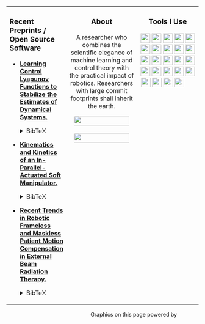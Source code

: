 <table cellspacing="0" cellpadding="0"><tr><td valign="top">

### Recent Preprints / Open Source Software

- [**Learning Control Lyapunov Functions to Stabilize the Estimates of Dynamical Systems.**](https://github.com/robotsorcerer/LyapunovLearner)<details><summary>BibTeX</summary><pre>
@article{LearnCLFs,
title   = {Learning Control Lyapunov Functions to Stabilize the Estimates of Dynamical Systems.}, 
author  = {Ogunmlu, Olalekan and Thompson, Rachael Skye and Pérez-Dattari, Rodrigo},
journal = {Open-Source Contribution},
year    = {2021},
}</pre></details>

- [**Kinematics and Kinetics of an In-Parallel-Actuated Soft Manipulator.**](http://scriptedonachip.com/downloads/Papers/kinecontrol.pdf)<details><summary>BibTeX</summary><pre>
@article{KinematicsKinetics,
title   = {Kinematics and Kinetics of an In-Parallel-Actuated Soft Manipulator.}, 
author  = {Ogunmolu, Olalekan},
journal = {Technical Report, Perelman School of Medicine, University of Pennsylvania},
year    = {2021},
}</pre></details>

- [**Recent Trends in Robotic Frameless and Maskless Patient Motion Compensation in External Beam Radiation Therapy.**]()<details><summary>BibTeX</summary><pre>
@article{TrendSRS,
title   = {Recent Trends in Robot-based Frameless and Maskless Patient Motion Compensation in External Beam Radiation Therapy.}, 
author  = {Ogunmolu, Olalekan and Wiersma, Rodney},
journal = {Perelman School of Medicine, University of Pennsylvania},
year    = {2021},
}</pre></details>

</td><td align="center" valign="top" width="180">

### About

A researcher who combines the scientific elegance of machine learning and control theory with the practical impact of robotics. Researchers with large commit footprints shall inherit the earth.

<!-- 
Some people are not electrically neutral: iResearch.  iCyle. iProfess. iRun. But really, iAm.
    As often as I can get out of the lab, my happy place is on my road/mountain bike, often with fellow cyclists in my cycling club. 
In my research career, I have applied my machine learning and control expertise to real-world clinical applications in medical physics as well as the consumer robotics industry. After obtaining a PhD in Electrical Engineering at The University of Texas at Dallas, I held a brief postdoc stint at University of Chicago’s Duchossois Center for Advanced Medicine (DCAM) before our lab moved to the Perelman School of Medicine (PSOM) at The University of Pennsylvania. In my time at DCAM and PSOM, I proposed the design, and control of a soft parallel robot mechanism for real-time patient head-motion correction in stereo-tactic radiosurgery, and in emerging magnetic resonance-linear accelerator photon-based cancer therapy. **I am not a robot.** -->
<!-- 
### How I keep it all together

As often as I can get out of the lab, my happy place is on my road/mountain bike, often with fellow cyclists in my cycling club.   -->


<p align="center">
    <a href="https://www.linkedin.com/in/robotsorcerer"><img src="https://img.shields.io/badge/LinkedIn%20Profile-0077B5.svg?style=flat-square&logo=linkedin&logoColor=white" height="25" width="145"/></a>
    <br></br>
    <a href="mailto:patlekno@icloud.com"><img src="https://img.shields.io/badge/Contact%20(Email)-D14836.svg?style=flat-square&logo=gmail&logoColor=white" height="25" width="145"/></a>
</p>

</td><td align="center" valign="top" width="190">

### Tools I Use

<p align="center">
    <a href="http://www.open-std.org/jtc1/sc22/wg21/docs/papers/2013/n3690.pdf"><img src="https://img.shields.io/badge/-3776AB.svg?style=flat-square&logo=C&logoColor=white&logoWidth=0" height="25"/></a>
    <a href="http://wiki.ros.org"><img src="https://img.shields.io/badge/-3776AB.svg?style=flat-square&logo=ros&logoColor=white&logoWidth=0" height="25"/></a>
    <a href="https://www.python.org/"><img src="https://img.shields.io/badge/-3776AB.svg?style=flat-square&logo=python&logoColor=white&logoWidth=0" height="25"/></a>
    <a href="https://en.wikipedia.org/wiki/Unix_shell"><img src="https://img.shields.io/badge/-4EAA25.svg?style=flat-square&logo=gnu-bash&logoColor=white" height="25"/></a>
    <a href="https://www.latex-project.org/"><img src="https://img.shields.io/badge/-008080.svg?style=flat-square&logo=latex&logoColor=white" height="25"/></a>
    <a href="https://guides.github.com/features/mastering-markdown/"><img src="https://img.shields.io/badge/-000000.svg?style=flat-square&logo=markdown&logoColor=white" height="25"/></a>
    <a href="https://git-scm.com/"><img src="https://img.shields.io/badge/-F05032.svg?style=flat-square&logo=git&logoColor=white" height="25"/></a>
    <a href="https://github.com/"><img src="https://img.shields.io/badge/-181717.svg?style=flat-square&logo=github&logoColor=white" height="25"/></a>
    <a href="https://zoom.us"><img src="https://img.shields.io/badge/-2D8CFF.svg?style=flat-square&logo=zoom&logoColor=white" height="25"/></a>
    <a href="https://atom.io/"><img src="https://img.shields.io/badge/-66595C.svg?style=flat-square&logo=atom&logoColor=white" height="25"/></a>
    <a href="https://jupyter.org/"><img src="https://img.shields.io/badge/-F37626.svg?style=flat-square&logo=jupyter&logoColor=white" height="25"/></a>
    <a href="https://www.overleaf.com/"><img src="https://img.shields.io/badge/-47A141.svg?style=flat-square&logo=overleaf&logoColor=white" height="25"/></a>
    <a href="https://www.microsoft.com/en-us/microsoft-365/powerpoint"><img src="https://img.shields.io/badge/-B7472A.svg?style=flat-square&logo=microsoft-powerpoint&logoColor=white" height="25"/></a>
    <a href="https://www.apple.com/"><img src="https://img.shields.io/badge/-999999.svg?style=flat-square&logo=apple&logoColor=white" height="25"/></a>
    <a href="https://www.linux.org/"><img src="https://img.shields.io/badge/-FCC624.svg?style=flat-square&logo=linux&logoColor=black" height="25"/></a>
    <!-- <a href="https://brave.com/"><img src="https://img.shields.io/badge/-FB542B.svg?style=flat-square&logo=brave&logoColor=white" height="25"/></a> -->
    <a href="https://www.google.com/chrome/"><img src="https://img.shields.io/badge/-4285F4.svg?style=flat-square&logo=google-chrome&logoColor=white" height="25"/></a>
    <a href="https://www.apple.com/safari/"><img src="https://img.shields.io/badge/-000000.svg?style=flat-square&logo=safari&logoColor=white" height="25"/></a>
    <!-- <a href="https://github.com/features/actions"><img src="https://img.shields.io/badge/-2088FF.svg?style=flat-square&logo=github-actions&logoColor=white" height="25"/></a> -->
    <a href="https://stackexchange.com/"><img src="https://img.shields.io/badge/-1E5397.svg?style=flat-square&logo=stack-exchange&logoColor=white" height="25"/></a>
    <a href="https://stackoverflow.com/"><img src="https://img.shields.io/badge/-FE7A16.svg?style=flat-square&logo=stack-overflow&logoColor=white" height="25"/></a>
    <a href="https://www.anaconda.com/"><img src="https://img.shields.io/badge/-42B029.svg?&style=flat-square&logo=anaconda&logoColor=white" height="25"/></a>
    <a href="https://pandas.pydata.org/"><img src="https://img.shields.io/badge/-150458.svg?style=flat-square&logo=pandas&logoColor=white" height="25"/></a>
    <a href="https://numpy.org/"><img src="https://raw.githubusercontent.com/numpy/numpy/master/branding/logo/logomark/numpylogoicon.svg" height="25"/></a>
    <a href="https://scipy.org/"><img src="https://www.scipy.org/_static/images/scipy_med.png" height="25"/></a>
    <a href="https://matplotlib.org/"><img src="https://github.com/shanemcq18/shanemcq18/raw/main/img/matplotlib-logo.svg" height="25"/></a>
    <a href="https://scikit-learn.org/stable/"><img src="https://github.com/scikit-learn/scikit-learn/raw/master/doc/images/scikit-learn-logo-notext.png" height="13" width="23"/></a>
</p>

</td></tr></table>

<p align="right">
    Graphics on this page powered by
    <a href="https://bfy.tw/Ox8q"><img src="https://img.shields.io/badge/Google%20Search-4285F4.svg?style=flat-square&logo=google&logoColor=white" height="15"/></a>
    <a href="https://shields.io/"><img src="https://img.shields.io/badge/Shields-IO-green.svg?style=flat-square&logo=none" height="15"/></a>
    <a href="https://simpleicons.org/"><img src="https://img.shields.io/badge/Simple%20Icons-111111.svg?style=flat-square&logo=simple-icons&logoColor=white" height="15"/></a>
</p>
